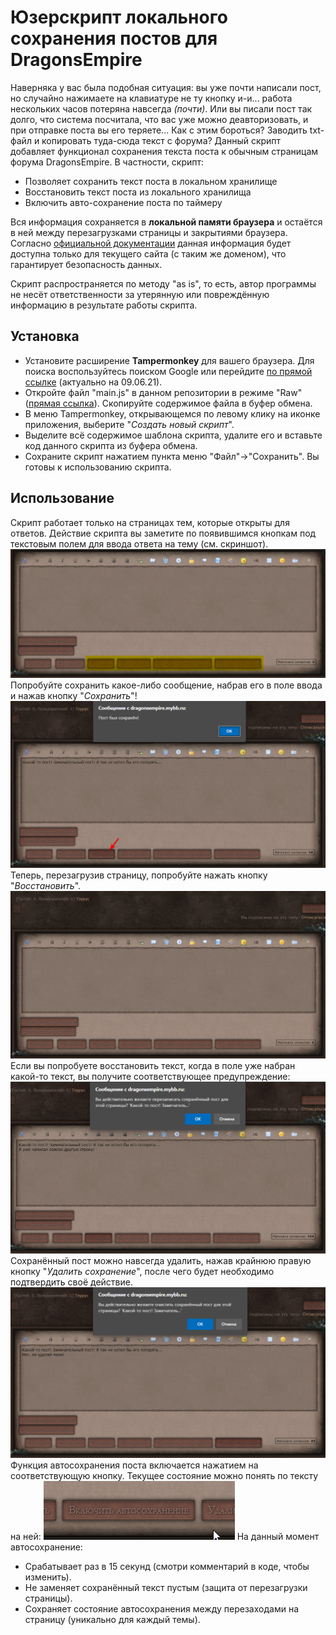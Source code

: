 
# Юзерскрипт локального сохранения постов для DragonsEmpire

Наверняка у вас была подобная ситуация: вы уже почти написали пост, но случайно нажимаете на клавиатуре не ту кнопку и-и... работа нескольких часов потеряна навсегда *(почти)*. Или вы писали пост так долго, что система посчитала, что вас уже можно деавторизовать, и при отправке поста вы его теряете... Как с этим бороться? Заводить txt-файл и копировать туда-сюда текст с форума?
Данный скрипт добавляет функционал сохранения текста поста к обычным страницам форума DragonsEmpire. В частности, скрипт:

 - Позволяет сохранить текст поста в локальном хранилище
 - Восстановить текст поста из локального хранилища
 - Включить авто-сохранение поста по таймеру

Вся информация сохраняется в **локальной памяти браузера** и остаётся в ней между перезагрузками страницы и закрытиями браузера. Согласно [официальной документации](https://developer.mozilla.org/en-US/docs/Web/API/Window/localStorage) данная информация будет доступна только для текущего сайта (с таким же доменом), что гарантирует безопасность данных.

Скрипт распространяется по методу "as is", то есть, автор программы не несёт ответственности за утерянную или повреждённую информацию в результате работы скрипта.
## Установка

 - Установите расширение **Tampermonkey** для вашего браузера. Для поиска воспользуйтесь поиском Google или перейдите [по прямой ссылке](https://chrome.google.com/webstore/detail/tampermonkey/dhdgffkkebhmkfjojejmpbldmpobfkfo) (актуально на 09.06.21).
 - Откройте файл "main.js" в данном репозитории в режиме "Raw" ([прямая ссылка](https://raw.githubusercontent.com/YoungTeurus/DragonsEmpire-AutoPostSaver/main/main.js)). Скопируйте содержимое файла в буфер обмена.
 - В меню Tampermonkey, открывающемся по левому клику на иконке приложения, выберите "*Создать новый скрипт*".
 - Выделите всё содержимое шаблона скрипта, удалите его и вставьте код данного скрипта из буфера обмена.
 - Сохраните скрипт нажатием пункта меню "Файл"->"Сохранить". Вы готовы к использованию скрипта.
## Использование
Скрипт работает только на страницах тем, которые открыты для ответов. Действие скрипта вы заметите по появившимся кнопкам под текстовым полем для ввода ответа на тему (см. скриншот).
![Добавленные кнопки](https://raw.githubusercontent.com/YoungTeurus/DragonsEmpire-AutoPostSaver/main/screens/Interface-0-Overview.png)
Попробуйте сохранить какое-либо сообщение, набрав его в поле ввода и нажав кнопку "*Сохранить*"!
![Сохранения поста](https://raw.githubusercontent.com/YoungTeurus/DragonsEmpire-AutoPostSaver/main/screens/Interface-1-Saving.png)
Теперь, перезагрузив страницу, попробуйте нажать кнопку "*Восстановить*".
![Восстановление текста поста](https://raw.githubusercontent.com/YoungTeurus/DragonsEmpire-AutoPostSaver/main/screens/Interface-2-Restoring.gif)
Если вы попробуете восстановить текст, когда в поле уже набран какой-то текст, вы получите соответствующее предупреждение:
![Восстановление с уже напечатанным текстом поста](https://raw.githubusercontent.com/YoungTeurus/DragonsEmpire-AutoPostSaver/main/screens/Interface-3-Saving%20with%20text%20in%20textarea.png)
Сохранённый пост можно навсегда удалить, нажав крайнюю правую кнопку "*Удалить сохранение*", после чего будет необходимо подтвердить своё действие.
![Удаление сохранения](https://raw.githubusercontent.com/YoungTeurus/DragonsEmpire-AutoPostSaver/main/screens/Interface-4-Clearing.png)
Функция автосохранения поста включается нажатием на соответствующую кнопку. Текущее состояние можно понять по тексту на ней:
![Переключение автосохранения](https://raw.githubusercontent.com/YoungTeurus/DragonsEmpire-AutoPostSaver/main/screens/Interface-4-Toggling%20autosave.gif)
На данный момент автосохранение:
 - Срабатывает раз в 15 секунд (смотри комментарий в коде, чтобы изменить).
 - Не заменяет сохранённый текст пустым (защита от перезагрузки страницы).
 - Сохраняет состояние автосохранения между перезаходами на страницу (уникально для каждый темы).
